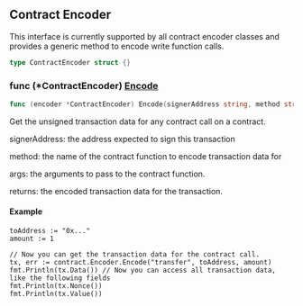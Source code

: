 
## Contract Encoder

This interface is currently supported by all contract encoder classes and provides a generic method to encode write function calls\.

```go
type ContractEncoder struct {}
```

### func \(\*ContractEncoder\) [Encode](<https://github.com/web3sdks/go-sdk/blob/main/web3sdks/contract_encoder.go#L58>)

```go
func (encoder *ContractEncoder) Encode(signerAddress string, method string, args ...interface{}) (*types.Transaction, error)
```

Get the unsigned transaction data for any contract call on a contract\.

signerAddress: the address expected to sign this transaction

method: the name of the contract function to encode transaction data for

args: the arguments to pass to the contract function\.

returns: the encoded transaction data for the transaction\.

#### Example

```
toAddress := "0x..."
amount := 1

// Now you can get the transaction data for the contract call.
tx, err := contract.Encoder.Encode("transfer", toAddress, amount)
fmt.Println(tx.Data()) // Now you can access all transaction data, like the following fields
fmt.Println(tx.Nonce())
fmt.Println(tx.Value())
```
